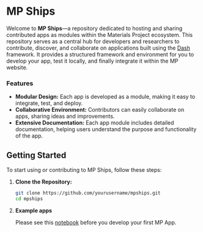 # MP Ships

Welcome to **MP Ships**—a repository dedicated to hosting and sharing contributed apps as modules within the Materials Project ecosystem. 
This repository serves as a central hub for developers and researchers to contribute, discover, and collaborate on applications built using the [Dash](https://dash.plotly.com/) framework.
It provides a structured framework and environment for you to develop your app, test it locally, and finally integrate it within the MP website. 

### Features

- **Modular Design:** Each app is developed as a module, making it easy to integrate, test, and deploy.
- **Collaborative Environment:** Contributors can easily collaborate on apps, sharing ideas and improvements.
- **Extensive Documentation:** Each app module includes detailed documentation, helping users understand the purpose and functionality of the app.

## Getting Started

To start using or contributing to MP Ships, follow these steps:

1. **Clone the Repository:**
   ```bash
   git clone https://github.com/yourusername/mpships.git
   cd mpships

2. **Example apps**
   
   Please see this [notebook](mpships/src/examples/Contribute_MPApp.ipynb) before you develop your first MP App. 

